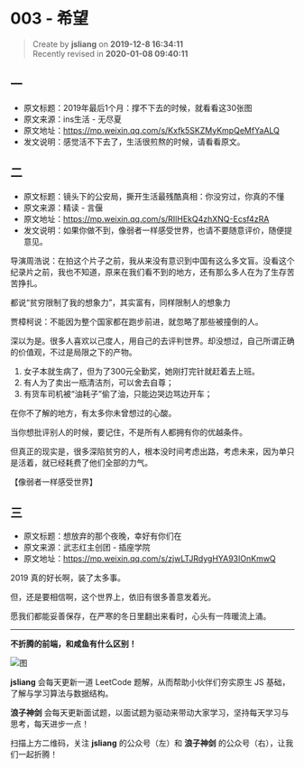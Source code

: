 003 - 希望
===

> Create by **jsliang** on **2019-12-8 16:34:11**  
> Recently revised in **2020-01-08 09:40:11**

## 一

* 原文标题：2019年最后1个月：撑不下去的时候，就看看这30张图
* 原文来源：ins生活 - 无尽夏
* 原文地址：https://mp.weixin.qq.com/s/Kxfk5SKZMyKmpQeMfYaALQ
* 发文说明：感觉活不下去了，生活很煎熬的时候，请看看原文。

## 二

* 原文标题：镜头下的公安局，撕开生活最残酷真相：你没穷过，你真的不懂
* 原文来源：精读 - 言偃
* 原文地址：https://mp.weixin.qq.com/s/RIlHEkQ4zhXNQ-Ecsf4zRA
* 发文说明：如果你做不到，像弱者一样感受世界，也请不要随意评价，随便提意见。

导演周浩说：在拍这个片子之前，我从来没有意识到中国有这么多文盲。没看这个纪录片之前，我也不知道，原来在我们看不到的地方，还有那么多人在为了生存苦苦挣扎。

都说“贫穷限制了我的想象力”，其实富有，同样限制人的想象力

贾樟柯说：不能因为整个国家都在跑步前进，就忽略了那些被撞倒的人。

深以为是。很多人喜欢以己度人，用自己的去评判世界。却没想过，自己所谓正确的价值观，不过是局限之下的产物。

1. 女子本就生病了，但为了300元全勤奖，她刚打完针就赶着去上班。
2. 有人为了卖出一瓶清洁剂，可以舍去自尊；
3. 有货车司机被“油耗子”偷了油，只能边哭边骂边开车；

在你不了解的地方，有太多你未曾想过的心酸。

当你想批评别人的时候，要记住，不是所有人都拥有你的优越条件。

但真正的现实是，很多深陷贫穷的人，根本没时间考虑出路，考虑未来，因为单只是活着，就已经耗费了他们全部的力气。

【像弱者一样感受世界】

## 三

* 原文标题：想放弃的那个夜晚，幸好有你们在
* 原文来源：武志红主创团 - 插座学院
* 原文地址：https://mp.weixin.qq.com/s/zjwLTJRdygHYA93IOnKmwQ

2019 真的好长啊，装了太多事。

但，还是要相信啊，这个世界上，依旧有很多善意发着光。

愿我们都能妥善保存，在严寒的冬日里翻出来看时，心头有一阵暖流上涌。

---

**不折腾的前端，和咸鱼有什么区别！**

![图](../../../../public-repertory/img/z-index-small.png)

**jsliang** 会每天更新一道 LeetCode 题解，从而帮助小伙伴们夯实原生 JS 基础，了解与学习算法与数据结构。

**浪子神剑** 会每天更新面试题，以面试题为驱动来带动大家学习，坚持每天学习与思考，每天进步一点！

扫描上方二维码，关注 **jsliang** 的公众号（左）和 **浪子神剑** 的公众号（右），让我们一起折腾！

